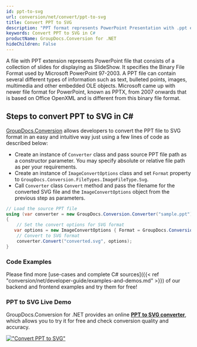 ```yaml
---
id: ppt-to-svg
url: conversion/net/convert/ppt-to-svg
title: Convert PPT to SVG
description: "PPT format represents PowerPoint Presentation with .ppt extension. Learn how to convert PPT to SVG file programmatically in C# language using GroupDocs.Conversion for .NET library."
keywords: Convert PPT to SVG in C#
productName: GroupDocs.Conversion for .NET
hideChildren: False
---
```


A file with PPT extension represents PowerPoint file that consists of a collection of slides for displaying as SlideShow. It specifies the Binary File Format used by Microsoft PowerPoint 97-2003. A PPT file can contain several different types of information such as text, bulleted points, images, multimedia and other embedded OLE objects. Microsoft came up with newer file format for PowerPoint, known as PPTX, from 2007 onwards that is based on Office OpenXML and is different from this binary file format.

## Steps to convert PPT to SVG in C#

[GroupDocs.Conversion](https://products.groupdocs.com/conversion/net) allows developers to convert the PPT file to SVG format in an easy and intuitive way just using a few lines of code as described below:

* Create an instance of `Converter` class and pass source PPT file path as a constructor parameter. You may specify absolute or relative file path as per your requirements. 
* Create an instance of `ImageConvertOptions` class and set `Format` property to `GroupDocs.Conversion.FileTypes.ImageFileType.Svg`.
* Call `Converter` class `Convert` method and pass the filename for the converted SVG file and the `ImageConvertOptions` object from the previous step as parameters.

```csharp
// Load the source PPT file
using (var converter = new GroupDocs.Conversion.Converter("sample.ppt"))
{
    // Set the convert options for SVG format
   var options = new ImageConvertOptions { Format = GroupDocs.Conversion.FileTypes.ImageFileType.Svg };
    // Convert to SVG format
    converter.Convert("converted.svg", options);
}
```

### Code Examples

Please find more [use-cases and complete C# sources]({{< ref "conversion/net/developer-guide/examples-and-demos.md" >}}) of our backend and frontend examples and try them for free!

### PPT to SVG Live Demo

GroupDocs.Conversion for .NET provides an online [**PPT to SVG converter**](https://products.groupdocs.app/conversion/ppt-to-svg), which allows you to try it for free and check conversion quality and accuracy.

[!["Convert PPT to SVG"](conversion/net/images/convert-to-svg/convert-ppt-to-svg.png)](https://products.groupdocs.app/conversion/ppt-to-svg)